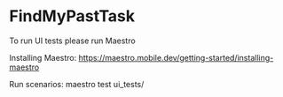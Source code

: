 # FindMyPastTask


To run UI tests please run Maestro

Installing Maestro:
https://maestro.mobile.dev/getting-started/installing-maestro

Run scenarios:
maestro test ui_tests/
